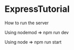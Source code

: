 # ExpressTutorial

How to run the server

Using nodemod =>
npm run dev

Using node =>
npm run start
